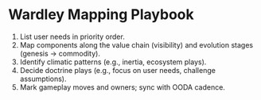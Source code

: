 # Wardley Mapping Playbook

1. List user needs in priority order.
2. Map components along the value chain (visibility) and evolution stages (genesis → commodity).
3. Identify climatic patterns (e.g., inertia, ecosystem plays).
4. Decide doctrine plays (e.g., focus on user needs, challenge assumptions).
5. Mark gameplay moves and owners; sync with OODA cadence.
